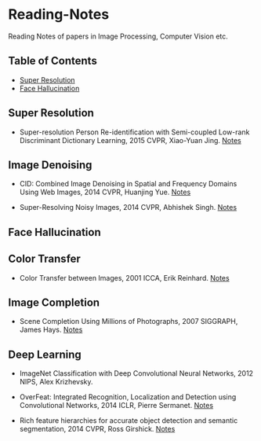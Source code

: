 # Reading-Notes
Reading Notes of papers in Image Processing, Computer Vision etc.

## Table of Contents

 - [Super Resolution](#super-resolution)
 - [Face Hallucination](#face-hallucination)

## Super Resolution

* Super-resolution Person Re-identification with Semi-coupled Low-rank Discriminant Dictionary Learning, 2015 CVPR, Xiao-Yuan Jing. [Notes](Notes/2015-CVPR-super.md)

## Image Denoising

* CID: Combined Image Denoising in Spatial and Frequency Domains Using Web Images, 2014 CVPR, Huanjing Yue. [Notes](Notes/2014-CVPR-cid.md)

* Super-Resolving Noisy Images, 2014 CVPR, Abhishek Singh. [Notes](Notes/2014-CVPR-superresolving.md)

## Face Hallucination

## Color Transfer

* Color Transfer between Images, 2001 ICCA, Erik Reinhard. [Notes](Notes/2001-ICCA-color.md)

## Image Completion

* Scene Completion Using Millions of Photographs, 2007 SIGGRAPH, James Hays. [Notes](Notes/2007-SIG-scene.md)

## Deep Learning

* ImageNet Classification with Deep Convolutional Neural Networks, 2012 NIPS, Alex Krizhevsky.

* OverFeat: Integrated Recognition, Localization and Detection using Convolutional Networks, 2014 ICLR, Pierre Sermanet. [Notes](Notes/2014-ICLR-overfeat.md)

* Rich feature hierarchies for accurate object detection and semantic segmentation, 2014 CVPR, Ross Girshick. [Notes](Notes/2014-CVPR-RCNN.md)

